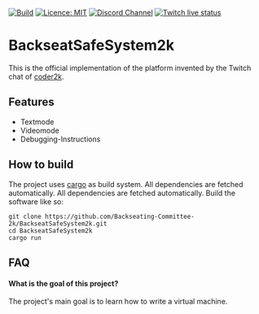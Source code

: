 [![Build](https://github.com/Backseating-Committee-2k/BackseatSafeSystem2k/actions/workflows/rust.yml/badge.svg)]([https://github.com/Backseating-Committee-2k/Seatbelt/actions/workflows/rust.yml](https://github.com/Backseating-Committee-2k/BackseatSafeSystem2k/actions/workflows/rust.yml))
[![Licence: MIT](https://img.shields.io/github/license/Backseating-Committee-2k/BackseatSafeSystem2k)](https://github.com/Backseating-Committee-2k/BackseatSafeSystem2k/blob/main/LICENSE)
[![Discord Channel](https://img.shields.io/discord/834834066008309800?style=social)](https://discord.gg/WygnW2wZj3)
[![Twitch live status](https://img.shields.io/twitch/status/coder2k?style=social)](https://twitch.tv/coder2k)

# BackseatSafeSystem2k

This is the official implementation of the platform invented by the Twitch chat of [coder2k](https://twitch.tv/coder2k).

## Features

- Textmode
- Videomode
- Debugging-Instructions

## How to build

The project uses [cargo]([https://cmake.org/](https://crates.io)) as build system. All dependencies are fetched automatically. All dependencies are fetched automatically. Build the
software like so:

```
git clone https://github.com/Backseating-Committee-2k/BackseatSafeSystem2k.git
cd BackseatSafeSystem2k
cargo run
```

## FAQ

#### What is the goal of this project?

The project's main goal is to learn how to write a virtual machine.

